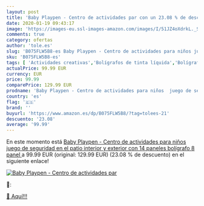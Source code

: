 ```yaml
---
layout: post
title: 'Baby Playpen - Centro de actividades par con un 23.08 % de descuento'
date: 2020-01-19 09:43:17
image: 'https://images-eu.ssl-images-amazon.com/images/I/51JZ4oXdrkL._SL400_.jpg'
comments: true
category: ofertas
author: 'tole.es'
slug: 'B075FLW5B8-es Baby Playpen - Centro de actividades para niños juego de...'
sku: 'B075FLW5B8-es'
tags: [ 'Actividades creativas','Bolígrafos de tinta líquida','Bolígrafos y recambios','Bolígrafos, lápices y útiles de escritura','Juguetes','Juguetes y juegos','Material de educación infantil','Material de escritura y dibujo para niños','Material escolar y educativo','Mosaicos para niños','Oficina y papelería','Pinturas','Rotuladores de colores para niños','Témperas y pinturas para murales','bolígrafo', ]
actualPrice: 99.99 EUR
currency: EUR
price: 99.99
comparePrice: 129.99 EUR
prodname: 'Baby Playpen - Centro de actividades para niños  juego de seguridad en el patio  interior y exterior  con 14 paneles  bolígrafo  8 panel '
country: 'es'
flag: '🇪🇸'
brand: ''
buyurl: 'https://www.amazon.es/dp/B075FLW5B8/?tag=tolees-21'
descuento: '23.08'
average: '99.99'
---
```


En este momento está [Baby Playpen - Centro de actividades para niños  juego de seguridad en el patio  interior y exterior  con 14 paneles  bolígrafo  8 panel ](https://www.amazon.es/dp/B075FLW5B8/?tag=tolees-21) a 99.99 EUR (original: 129.99 EUR) (23.08 %  de descuento) en el siguiente enlace!

[![Baby Playpen - Centro de actividades par](https://images-eu.ssl-images-amazon.com/images/I/51JZ4oXdrkL._SL400_.jpg)](https://www.amazon.es/dp/B075FLW5B8/?tag=tolees-21)

🔎:


[🛒 Aquí!!!](https://www.amazon.es/dp/B075FLW5B8/?tag=tolees-21)
